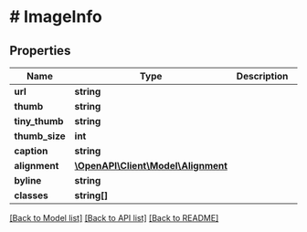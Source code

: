 # # ImageInfo

## Properties

Name | Type | Description | Notes
------------ | ------------- | ------------- | -------------
**url** | **string** |  | 
**thumb** | **string** |  | 
**tiny_thumb** | **string** |  | 
**thumb_size** | **int** |  | [optional] 
**caption** | **string** |  | [optional] 
**alignment** | [**\OpenAPI\Client\Model\Alignment**](Alignment.md) |  | [optional] 
**byline** | **string** |  | [optional] 
**classes** | **string[]** |  | 

[[Back to Model list]](../../README.md#documentation-for-models) [[Back to API list]](../../README.md#documentation-for-api-endpoints) [[Back to README]](../../README.md)


